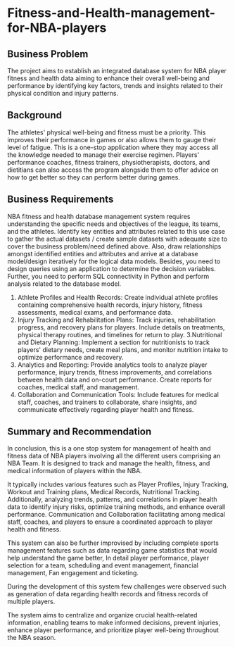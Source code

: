 # Fitness-and-Health-management-for-NBA-players

## Business Problem
  The project aims to establish an integrated database system for NBA player fitness and health data aiming to enhance their overall well-being and performance by identifying key factors, trends and insights related to their physical condition and injury patterns.​

## Background  
  The athletes' physical well-being and fitness must be a priority. This improves their performance in games or also allows them to gauge their level of fatigue. This is a one-stop application where they may access all the knowledge needed to manage their exercise regimen. Players' performance coaches, fitness trainers, physiotherapists, doctors, and dietitians can also access the program alongside them to offer advice on how to get better so they can perform better during games.​

## Business Requirements
NBA fitness and health database management system requires understanding the specific needs and objectives of the league, its teams, and the athletes.
Identify key entities and attributes related to this use case to gather the actual datasets / create sample datasets with adequate size to cover the business problem/need defined above. Also, draw relationships amongst identified entities and attributes and arrive at a database model/design iteratively for the logical data models. Besides, you need to design queries using an application to determine the decision variables. Further, you need to perform SQL connectivity in Python and perform analysis related to the database model.

1. Athlete Profiles and Health Records: Create individual athlete profiles containing comprehensive health records, injury history, fitness assessments, medical exams, and performance data.
2. Injury Tracking and Rehabilitation Plans: Track injuries, rehabilitation progress, and recovery plans for players. Include details on treatments, physical therapy routines, and timelines for return to play.
3.Nutritional and Dietary Planning: Implement a section for nutritionists to track players' dietary needs, create meal plans, and monitor nutrition intake to optimize performance and recovery.
4. Analytics and Reporting: Provide analytics tools to analyze player performance, injury trends, fitness improvements, and correlations between health data and on-court performance. Create reports for coaches, medical staff, and management.
5. Collaboration and Communication Tools: Include features for medical staff, coaches, and trainers to collaborate, share insights, and communicate effectively regarding player health and fitness.

## Summary and Recommendation

In conclusion, this is a one stop system for management of health and fitness data of NBA players involving all the different users comprising an NBA Team. It is designed to track and manage the health, fitness, and medical information of players within the NBA.

It typically includes various features such as Player Profiles, Injury Tracking, Workout and Training plans, Medical Records, Nutritional Tracking. Additionally, analyzing trends, patterns, and correlations in player health data to identify injury risks, optimize training methods, and enhance overall performance. Communication and Collaboration facilitating among medical staff, coaches, and players to ensure a coordinated approach to player health and fitness.

This system can also be further improvised by including complete sports management features such as data regarding game statistics that would help understand the game better, In detail player performance, player selection for a team, scheduling and event management, financial management, Fan engagement and ticketing. 

During the development of this system few challenges were observed such as generation of data regarding health records and fitness records of multiple players. 

The system aims to centralize and organize crucial health-related information, enabling teams to make informed decisions, prevent injuries, enhance player performance, and prioritize player well-being throughout the NBA season.
